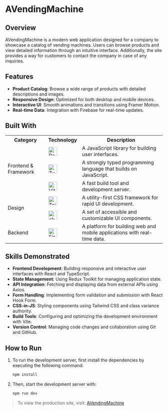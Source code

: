 # AVendingMachine

## Overview

AVendingMachine is a modern web application designed for a company to showcase a catalog of vending machines. Users can browse products and view detailed information through an intuitive interface. Additionally, the site provides a way for customers to contact the company in case of any inquiries.

## Features

- **Product Catalog**: Browse a wide range of products with detailed descriptions and images.
- **Responsive Design**: Optimized for both desktop and mobile devices.
- **Interactive UI**: Smooth animations and transitions using Framer Motion.
- **Real-time Data**: Integration with Firebase for real-time updates.

## Built With

<table>
    <tr>
        <th>Category</th>
        <th>Technology</th>
        <th>Description</th>
    </tr>
    <tr>
        <td rowspan="3">Frontend & Framework</td>
        <td>
            <img src="https://img.shields.io/badge/React-20232A?style=for-the-badge&logo=react&logoColor=61DAFB" alt="React" height="28">
        </td>
        <td>A JavaScript library for building user interfaces.</td>
        </tr>
        <tr>
        <td>
            <img src="https://img.shields.io/badge/TypeScript-007ACC?style=for-the-badge&logo=typescript&logoColor=white" alt="TypeScript" height="28">
        </td>
        <td>A strongly typed programming language that builds on JavaScript.</td>
        </tr>
        <tr>
        <td>
            <img src="https://img.shields.io/badge/Vite-646CFF?style=for-the-badge&logo=vite&logoColor=white" alt="Vite" height="28">
        </td>
        <td>A fast build tool and development server.</td>
        </tr>
        <tr>
        <td rowspan="2">Design</td>
        <td>
            <img src="https://img.shields.io/badge/Tailwind_CSS-38B2AC?style=for-the-badge&logo=tailwind-css&logoColor=white" alt="Tailwind CSS" height="28">
        </td>
        <td>A utility-first CSS framework for rapid UI development.</td>
        </tr>
        <tr>
        <td>
            <img src="https://img.shields.io/badge/shadcn/ui-000000?style=for-the-badge&logo=shadcn-ui&logoColor=white" alt="shadcn/ui" height="28">
        </td>
        <td>A set of accessible and customizable UI components.</td>
        </tr>
        <tr>
        <td>Backend</td>
        <td>
            <img src="https://img.shields.io/badge/Firebase-FFCA28?style=for-the-badge&logo=firebase&logoColor=white" alt="Firebase" height="28">
        </td>
        <td>A platform for building web and mobile applications with real-time data.</td>
    </tr>
</table>

## Skills Demonstrated

- **Frontend Development**: Building responsive and interactive user interfaces with React and TypeScript.
- **State Management**: Using Redux Toolkit for managing application state.
- **API Integration**: Fetching and displaying data from external APIs using Axios.
- **Form Handling**: Implementing form validation and submission with React Hook Form.
- **CSS-in-JS**: Styling components using Tailwind CSS and class variance authority.
- **Build Tools**: Configuring and optimizing the development environment with Vite.
- **Version Control**: Managing code changes and collaboration using Git and GitHub.

## How to Run

1. To run the development server, first install the dependencies by executing the following command:

   ```bash
   npm install
   ```

2. Then, start the development server with:
   ```bash
   npm run dev
   ```

> To view the production site, visit: [AVendingMachine](https://avendingmachine.kislev.me)
